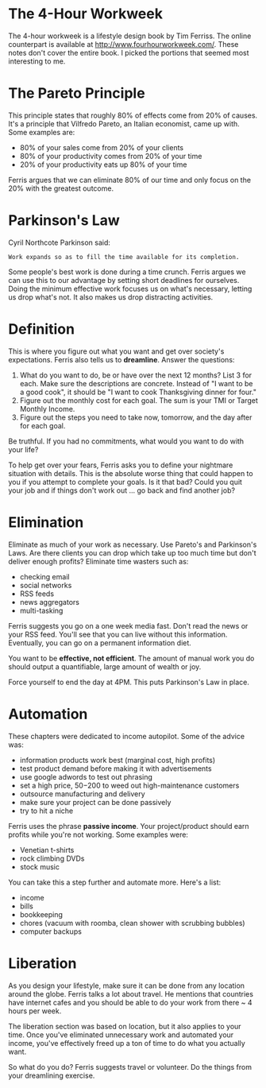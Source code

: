 # The 4-Hour Workweek

The 4-hour workweek is a lifestyle design book by Tim Ferriss. The online counterpart is available
at <http://www.fourhourworkweek.com/>. These notes don't cover the entire book. I picked the
portions that seemed most interesting to me.

# The Pareto Principle

This principle states that roughly 80% of effects come from 20% of causes. It's a principle that
Vilfredo Pareto, an Italian economist, came up with. Some examples are:

* 80% of your sales come from 20% of your clients
* 80% of your productivity comes from 20% of your time
* 20% of your productivity eats up 80% of your time

Ferris argues that we can eliminate 80% of our time and only focus on the 20% with the greatest
outcome.

# Parkinson's Law

Cyril Northcote Parkinson said:

    Work expands so as to fill the time available for its completion.

Some people's best work is done during a time crunch. Ferris argues we can use this to our advantage
by setting short deadlines for ourselves. Doing the minimum effective work focuses us on what's
necessary, letting us drop what's not. It also makes us drop distracting activities.

# Definition

This is where you figure out what you want and get over society's expectations. Ferris also tells us
to **dreamline**. Answer the questions:

1. What do you want to do, be or have over the next 12 months? List 3 for each. Make sure the
   descriptions are concrete. Instead of "I want to be a good cook", it should be "I want to cook
   Thanksgiving dinner for four."
2. Figure out the monthly cost for each goal. The sum is your TMI or Target Monthly Income.
3. Figure out the steps you need to take now, tomorrow, and the day after for each goal.

Be truthful. If you had no commitments, what would you want to do with your life?

To help get over your fears, Ferris asks you to define your nightmare situation with details. This
is the absolute worse thing that could happen to you if you attempt to complete your goals. Is it
that bad? Could you quit your job and if things don't work out ... go back and find another job?

# Elimination

Eliminate as much of your work as necessary. Use Pareto's and Parkinson's Laws. Are there clients
you can drop which take up too much time but don't deliver enough profits? Eliminate time wasters
such as:

* checking email
* social networks
* RSS feeds
* news aggregators
* multi-tasking

Ferris suggests you go on a one week media fast. Don't read the news or your RSS feed. You'll see
that you can live without this information. Eventually, you can go on a permanent information diet.

You want to be **effective, not efficient**. The amount of manual work you do should output a
quantifiable, large amount of wealth or joy.

Force yourself to end the day at 4PM. This puts Parkinson's Law in place.

# Automation

These chapters were dedicated to income autopilot. Some of the advice was:

* information products work best (marginal cost, high profits)
* test product demand before making it with advertisements
* use google adwords to test out phrasing
* set a high price, $50-$200 to weed out high-maintenance customers
* outsource manufacturing and delivery
* make sure your project can be done passively
* try to hit a niche

Ferris uses the phrase **passive income**. Your project/product should earn profits while you're not
working. Some examples were:

* Venetian t-shirts
* rock climbing DVDs
* stock music

You can take this a step further and automate more. Here's a list:

* income
* bills
* bookkeeping
* chores (vacuum with roomba, clean shower with scrubbing bubbles)
* computer backups

# Liberation

As you design your lifestyle, make sure it can be done from any location around the globe. Ferris
talks a lot about travel. He mentions that countries have internet cafes and you should be able to
do your work from there ~ 4 hours per week.

The liberation section was based on location, but it also applies to your time. Once you've
eliminated unnecessary work and automated your income, you've effectively freed up a ton of time to
do what you actually want.

So what do you do? Ferris suggests travel or volunteer. Do the things from your dreamlining
exercise.